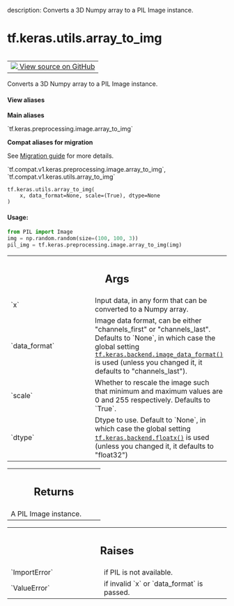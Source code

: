 description: Converts a 3D Numpy array to a PIL Image instance.

<div itemscope itemtype="http://developers.google.com/ReferenceObject">
<meta itemprop="name" content="tf.keras.utils.array_to_img" />
<meta itemprop="path" content="Stable" />
</div>

# tf.keras.utils.array_to_img

<!-- Insert buttons and diff -->

<table class="tfo-notebook-buttons tfo-api nocontent" align="left">
<td>
  <a target="_blank" href="https://github.com/keras-team/keras/tree/v2.7.0/keras/preprocessing/image.py#L160-L201">
    <img src="https://www.tensorflow.org/images/GitHub-Mark-32px.png" />
    View source on GitHub
  </a>
</td>
</table>



Converts a 3D Numpy array to a PIL Image instance.

<section class="expandable">
  <h4 class="showalways">View aliases</h4>
  <p>
<b>Main aliases</b>
<p>`tf.keras.preprocessing.image.array_to_img`</p>

<b>Compat aliases for migration</b>
<p>See
<a href="https://www.tensorflow.org/guide/migrate">Migration guide</a> for
more details.</p>
<p>`tf.compat.v1.keras.preprocessing.image.array_to_img`, `tf.compat.v1.keras.utils.array_to_img`</p>
</p>
</section>

<pre class="devsite-click-to-copy prettyprint lang-py tfo-signature-link">
<code>tf.keras.utils.array_to_img(
    x, data_format=None, scale=(True), dtype=None
)
</code></pre>



<!-- Placeholder for "Used in" -->


#### Usage:



```python
from PIL import Image
img = np.random.random(size=(100, 100, 3))
pil_img = tf.keras.preprocessing.image.array_to_img(img)
```


<!-- Tabular view -->
 <table class="responsive fixed orange">
<colgroup><col width="214px"><col></colgroup>
<tr><th colspan="2"><h2 class="add-link">Args</h2></th></tr>

<tr>
<td>
`x`
</td>
<td>
Input data, in any form that can be converted to a Numpy array.
</td>
</tr><tr>
<td>
`data_format`
</td>
<td>
Image data format, can be either "channels_first" or
"channels_last". Defaults to `None`, in which case the global setting
<a href="../../../tf/keras/backend/image_data_format.md"><code>tf.keras.backend.image_data_format()</code></a> is used (unless you changed it,
it defaults to "channels_last").
</td>
</tr><tr>
<td>
`scale`
</td>
<td>
Whether to rescale the image such that minimum and maximum values
are 0 and 255 respectively. Defaults to `True`.
</td>
</tr><tr>
<td>
`dtype`
</td>
<td>
Dtype to use. Default to `None`, in which case the global setting
<a href="../../../tf/keras/backend/floatx.md"><code>tf.keras.backend.floatx()</code></a> is used (unless you changed it, it defaults
to "float32")
</td>
</tr>
</table>



<!-- Tabular view -->
 <table class="responsive fixed orange">
<colgroup><col width="214px"><col></colgroup>
<tr><th colspan="2"><h2 class="add-link">Returns</h2></th></tr>
<tr class="alt">
<td colspan="2">
A PIL Image instance.
</td>
</tr>

</table>



<!-- Tabular view -->
 <table class="responsive fixed orange">
<colgroup><col width="214px"><col></colgroup>
<tr><th colspan="2"><h2 class="add-link">Raises</h2></th></tr>

<tr>
<td>
`ImportError`
</td>
<td>
if PIL is not available.
</td>
</tr><tr>
<td>
`ValueError`
</td>
<td>
if invalid `x` or `data_format` is passed.
</td>
</tr>
</table>

